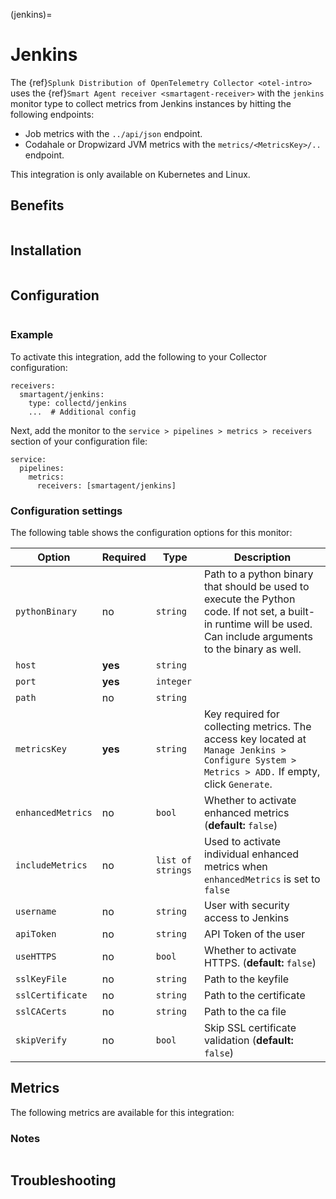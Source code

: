 (jenkins)=

# Jenkins

<meta name="description" content="Use this Splunk Observability Cloud integration for the Jenkins monitor. See benefits, install, configuration, and metrics">

The {ref}`Splunk Distribution of OpenTelemetry Collector <otel-intro>` uses the {ref}`Smart Agent receiver <smartagent-receiver>` with the `jenkins` monitor type to collect metrics from Jenkins instances by hitting the following endpoints:

- Job metrics with the `../api/json` endpoint.
- Codahale or Dropwizard JVM metrics with the `metrics/<MetricsKey>/..` endpoint.

This integration is only available on Kubernetes and Linux. 

## Benefits

```{include} /_includes/benefits.md
```

## Installation

```{include} /_includes/collector-installation-linux.md
```

## Configuration

```{include} /_includes/configuration.md
```

### Example

To activate this integration, add the following to your Collector configuration:

```
receivers:
  smartagent/jenkins:
    type: collectd/jenkins
    ...  # Additional config
```

Next, add the monitor to the `service > pipelines > metrics > receivers` section of your configuration file:

```
service:
  pipelines:
    metrics:
      receivers: [smartagent/jenkins]
```

### Configuration settings

The following table shows the configuration options for this monitor:

| Option| Required | Type | Description |
| --- | --- | --- | --- |
| `pythonBinary` | no | `string` | Path to a python binary that should be used to execute the Python code. If not set, a built-in runtime will be used.  Can include arguments to the binary as well. |
| `host` | **yes** | `string` |  |
| `port` | **yes** | `integer` |  |
| `path` | no | `string` |  |
| `metricsKey` | **yes** | `string` | Key required for collecting metrics.  The access key located at `Manage Jenkins > Configure System > Metrics > ADD.` If empty, click `Generate`. |
| `enhancedMetrics` | no | `bool` | Whether to activate enhanced metrics (**default:** `false`) |
| `includeMetrics` | no | `list of strings` | Used to activate individual enhanced metrics when `enhancedMetrics` is set to `false` |
| `username` | no | `string` | User with security access to Jenkins |
| `apiToken` | no | `string` | API Token of the user |
| `useHTTPS` | no | `bool` | Whether to activate HTTPS. (**default:** `false`) |
| `sslKeyFile` | no | `string` | Path to the keyfile |
| `sslCertificate` | no | `string` | Path to the certificate |
| `sslCACerts` | no | `string` | Path to the ca file |
| `skipVerify` | no | `bool` | Skip SSL certificate validation (**default:** `false`) |

## Metrics

The following metrics are available for this integration:

<div class="metrics-yaml" url="https://raw.githubusercontent.com/signalfx/splunk-otel-collector/main/internal/signalfx-agent/pkg/monitors/collectd/jenkins/metadata.yaml"></div>


### Notes

```{include} /_includes/metric-defs.md
```

## Troubleshooting

```{include} /_includes/troubleshooting.md
```
